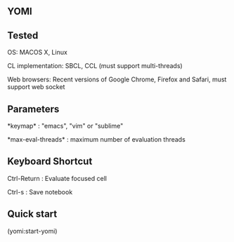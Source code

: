 ## YOMI

## Tested
OS: MACOS X, Linux

CL implementation: SBCL, CCL (must support multi-threads)

Web browsers: Recent versions of Google Chrome, Firefox and Safari, must support web socket


## Parameters
\*keymap\* : "emacs", "vim" or "sublime"

\*max-eval-threads\* : maximum number of evaluation threads

## Keyboard Shortcut
Ctrl-Return : Evaluate focused cell

Ctrl-s : Save notebook


## Quick start
\(yomi:start-yomi\)



